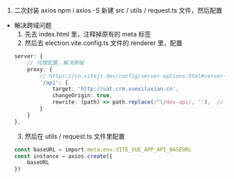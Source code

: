 1. 二次封装 axios
npm i axios -S
新建 src / utils / request.ts 文件，然后配置
 - 解决跨域问题
    1. 先去 index.html 里，注释掉原有的 meta 标签
    2. 然后去 electron.vite.config.ts 文件的 renderer 里，配置
    ```ts
    server: {
        // 代理配置，解决跨域
        proxy: {
            // https://cn.vitejs.dev/config/server-options.html#server-proxy
            '/api': {
                target: 'http://uat.crm.xuexiluxian.cn',
                changeOrigin: true,
                rewrite: (path) => path.replace(/^\/dev-api/, ''),  // 重写路径，去掉
            }
        }
    },
    ```
    3. 然后在 utils / request.ts 文件里配置
    ```ts
    const baseURL = import.meta.env.VITE_VUE_APP_API_BASEURL
    const instance = axios.create({
        baseURL
    })
    ```
